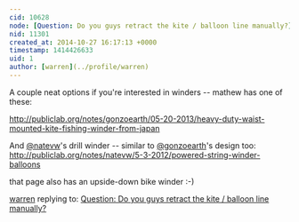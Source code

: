 ```yaml
---
cid: 10628
node: [Question: Do you guys retract the kite / balloon line manually?](../notes/madapeti/10-26-2014/question-do-you-guys-retract-the-kite-balloon-line-manually)
nid: 11301
created_at: 2014-10-27 16:17:13 +0000
timestamp: 1414426633
uid: 1
author: [warren](../profile/warren)
---
```


A couple neat options if you're interested in winders -- mathew has one of these:

http://publiclab.org/notes/gonzoearth/05-20-2013/heavy-duty-waist-mounted-kite-fishing-winder-from-japan

And [@natevw](/profile/natevw)'s drill winder -- similar to [@gonzoearth](/profile/gonzoearth)'s design too: http://publiclab.org/notes/natevw/5-3-2012/powered-string-winder-balloons

that page also has an upside-down bike winder :-)

[warren](../profile/warren) replying to: [Question: Do you guys retract the kite / balloon line manually?](../notes/madapeti/10-26-2014/question-do-you-guys-retract-the-kite-balloon-line-manually)

